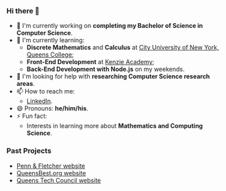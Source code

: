 ### Hi there 👋
- 🔭 I'm currently working on **completing my Bachelor of Science in Computer Science**.
- 🌱 I'm currently learning:
  - **Discrete Mathematics** and **Calculus** at [City University of New York, Queens College](https://www.cs.qc.cuny.edu/index.html);
  - **Front-End Development** at [Kenzie Academy](https://go.kenzie.academy/amazon/);
  - **Back-End Development with Node.js** on my weekends.
- 🤔 I'm looking for help with **researching Computer Science research areas**.
- 📫 How to reach me:
  - [LinkedIn](https://www.linkedin.com/in/tonychuaco/).
- 😄 Pronouns: **he/him/his**.
- ⚡ Fun fact:
  - Interests in learning more about **Mathematics and Computing Science**.

### Past Projects
- [Penn & Fletcher website](https://www.pennandfletcher.com/)
- [QueensBest.org website](https://www.queensbest.org/)
- [Queens Tech Council website](https://www.queenstechcouncil.com/)

<!--
**tonychuaco/tonychuaco** is a ✨ _special_ ✨ repository because its `README.md` (this file) appears on your GitHub profile.

Here are some ideas to get you started:

- 👯 I’m looking to collaborate on ...
- 💬 Ask me about ...
-->
